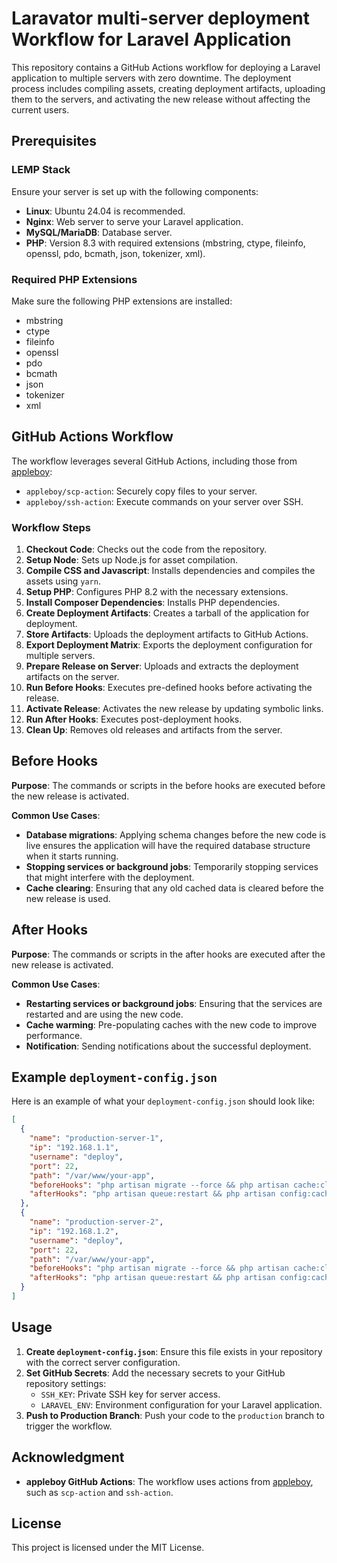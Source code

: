 # Laravator multi-server deployment Workflow for Laravel Application

This repository contains a GitHub Actions workflow for deploying a Laravel application to multiple servers with zero downtime. The deployment process includes compiling assets, creating deployment artifacts, uploading them to the servers, and activating the new release without affecting the current users.

## Prerequisites

### LEMP Stack

Ensure your server is set up with the following components:

- **Linux**: Ubuntu 24.04 is recommended.
- **Nginx**: Web server to serve your Laravel application.
- **MySQL/MariaDB**: Database server.
- **PHP**: Version 8.3 with required extensions (mbstring, ctype, fileinfo, openssl, pdo, bcmath, json, tokenizer, xml).

### Required PHP Extensions

Make sure the following PHP extensions are installed:
- mbstring
- ctype
- fileinfo
- openssl
- pdo
- bcmath
- json
- tokenizer
- xml

## GitHub Actions Workflow

The workflow leverages several GitHub Actions, including those from [appleboy](https://github.com/appleboy):

- `appleboy/scp-action`: Securely copy files to your server.
- `appleboy/ssh-action`: Execute commands on your server over SSH.

### Workflow Steps

1. **Checkout Code**: Checks out the code from the repository.
2. **Setup Node**: Sets up Node.js for asset compilation.
3. **Compile CSS and Javascript**: Installs dependencies and compiles the assets using `yarn`.
4. **Setup PHP**: Configures PHP 8.2 with the necessary extensions.
5. **Install Composer Dependencies**: Installs PHP dependencies.
6. **Create Deployment Artifacts**: Creates a tarball of the application for deployment.
7. **Store Artifacts**: Uploads the deployment artifacts to GitHub Actions.
8. **Export Deployment Matrix**: Exports the deployment configuration for multiple servers.
9. **Prepare Release on Server**: Uploads and extracts the deployment artifacts on the server.
10. **Run Before Hooks**: Executes pre-defined hooks before activating the release.
11. **Activate Release**: Activates the new release by updating symbolic links.
12. **Run After Hooks**: Executes post-deployment hooks.
13. **Clean Up**: Removes old releases and artifacts from the server.

## Before Hooks

**Purpose**: The commands or scripts in the before hooks are executed before the new release is activated.

**Common Use Cases**:
- **Database migrations**: Applying schema changes before the new code is live ensures the application will have the required database structure when it starts running.
- **Stopping services or background jobs**: Temporarily stopping services that might interfere with the deployment.
- **Cache clearing**: Ensuring that any old cached data is cleared before the new release is used.

## After Hooks

**Purpose**: The commands or scripts in the after hooks are executed after the new release is activated.

**Common Use Cases**:
- **Restarting services or background jobs**: Ensuring that the services are restarted and are using the new code.
- **Cache warming**: Pre-populating caches with the new code to improve performance.
- **Notification**: Sending notifications about the successful deployment.


## Example `deployment-config.json`

Here is an example of what your `deployment-config.json` should look like:

```json
[
  {
    "name": "production-server-1",
    "ip": "192.168.1.1",
    "username": "deploy",
    "port": 22,
    "path": "/var/www/your-app",
    "beforeHooks": "php artisan migrate --force && php artisan cache:clear",
    "afterHooks": "php artisan queue:restart && php artisan config:cache"
  },
  {
    "name": "production-server-2",
    "ip": "192.168.1.2",
    "username": "deploy",
    "port": 22,
    "path": "/var/www/your-app",
    "beforeHooks": "php artisan migrate --force && php artisan cache:clear",
    "afterHooks": "php artisan queue:restart && php artisan config:cache"
  }
]
```

## Usage

1. **Create `deployment-config.json`**: Ensure this file exists in your repository with the correct server configuration.
2. **Set GitHub Secrets**: Add the necessary secrets to your GitHub repository settings:
   - `SSH_KEY`: Private SSH key for server access.
   - `LARAVEL_ENV`: Environment configuration for your Laravel application.
3. **Push to Production Branch**: Push your code to the `production` branch to trigger the workflow.

## Acknowledgment

- **appleboy GitHub Actions**: The workflow uses actions from [appleboy](https://github.com/appleboy), such as `scp-action` and `ssh-action`.

## License

This project is licensed under the MIT License.
